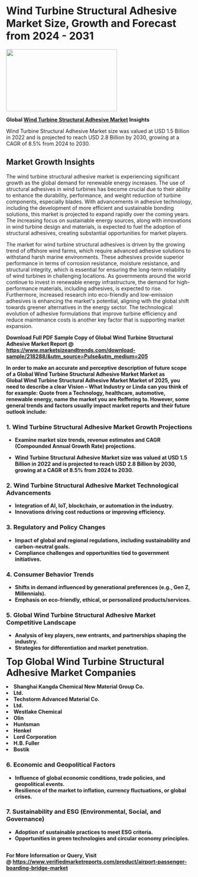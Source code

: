 <H1>Wind Turbine Structural Adhesive Market Size, Growth and Forecast from 2024 - 2031</H1><img class="aligncenter size-medium wp-image-584254" src="https://thirdeyenews.in/wp-content/uploads/2024/09/Global-Market-Research-300x168.jpeg" alt="" width="300" height="168" /><p><strong>Global&nbsp;<a href="https://www.marketsizeandtrends.com/download-sample/218288/&amp;utm_source=Pulse&amp;utm_medium=205">Wind Turbine Structural Adhesive Market</a> Insights</strong></p><p>Wind Turbine Structural Adhesive Market size was valued at USD 1.5 Billion in 2022 and is projected to reach USD 2.8 Billion by 2030, growing at a CAGR of 8.5% from 2024 to 2030.</p><p><h2>Market Growth Insights</h2> <p>The wind turbine structural adhesive market is experiencing significant growth as the global demand for renewable energy increases. The use of structural adhesives in wind turbines has become crucial due to their ability to enhance the durability, performance, and weight reduction of turbine components, especially blades. With advancements in adhesive technology, including the development of more efficient and sustainable bonding solutions, this market is projected to expand rapidly over the coming years. The increasing focus on sustainable energy sources, along with innovations in wind turbine design and materials, is expected to fuel the adoption of structural adhesives, creating substantial opportunities for market players.</p> <p><strong></strong></p> <p>The market for wind turbine structural adhesives is driven by the growing trend of offshore wind farms, which require advanced adhesive solutions to withstand harsh marine environments. These adhesives provide superior performance in terms of corrosion resistance, moisture resistance, and structural integrity, which is essential for ensuring the long-term reliability of wind turbines in challenging locations. As governments around the world continue to invest in renewable energy infrastructure, the demand for high-performance materials, including adhesives, is expected to rise. Furthermore, increased research into eco-friendly and low-emission adhesives is enhancing the market's potential, aligning with the global shift towards greener alternatives in the energy sector. The technological evolution of adhesive formulations that improve turbine efficiency and reduce maintenance costs is another key factor that is supporting market expansion. <p><strong></p><p><span class=""><strong>Download Full PDF Sample Copy of Global Wind Turbine Structural Adhesive Market Report</strong> @ <a href="https://www.marketsizeandtrends.com/download-sample/218288/&amp;utm_source=Pulse&amp;utm_medium=205" target="_blank">https://www.marketsizeandtrends.com/download-sample/218288/&amp;utm_source=Pulse&amp;utm_medium=205</a></span></p><p>In order to make an accurate and perceptive description of future scope of a Global&nbsp;Wind Turbine Structural Adhesive Market Market as Global&nbsp;Wind Turbine Structural Adhesive Market Market of 2025, you need to describe a clear Vision &ndash; What Industry or Linda can you think of for example: Quote from a Technology, healthcare, automotive, renewable energy, name the market you are Reffering to. However, some general trends and factors usually impact market reports and their future outlook include:</p><h3>1.&nbsp;<strong>Wind Turbine Structural Adhesive Market Growth Projections</strong></h3><ul><li>Examine market size trends, revenue estimates and CAGR (Compounded Annual Growth Rate) projections.</li><li><p>Wind Turbine Structural Adhesive Market size was valued at USD 1.5 Billion in 2022 and is projected to reach USD 2.8 Billion by 2030, growing at a CAGR of 8.5% from 2024 to 2030.</p></li></ul><h3>2.&nbsp;<strong>Wind Turbine Structural Adhesive Market Technological Advancements</strong></h3><ul><li>Integration of AI, IoT, blockchain, or automation in the industry.</li><li>Innovations driving cost reductions or improving efficiency.</li></ul><h3>3.&nbsp;<strong>Regulatory and Policy Changes</strong></h3><ul><li>Impact of global and regional regulations, including sustainability and carbon-neutral goals.</li><li>Compliance challenges and opportunities tied to government initiatives.</li></ul><h3>4.&nbsp;<strong>Consumer Behavior Trends</strong></h3><ul><li>Shifts in demand influenced by generational preferences (e.g., Gen Z, Millennials).</li><li>Emphasis on eco-friendly, ethical, or personalized products/services.</li></ul><h3>5.&nbsp;<strong>Global Wind Turbine Structural Adhesive Market Competitive Landscape</strong></h3><ul><li>Analysis of key players, new entrants, and partnerships shaping the industry.</li><li>Strategies for differentiation and market penetration.</li></ul><p data-pm-slice="1 1 []"><span style="color: inherit; font-family: inherit; font-size: 25px;">Top Global Wind Turbine Structural Adhesive Market Companies</span></p><div class="" data-test-id=""><p><li>Shanghai Kangda Chemical New Material Group Co.</li><li> Ltd.</li><li> Techstorm Advanced Material Co.</li><li> Ltd.</li><li> Westlake Chemical</li><li> Olin</li><li> Huntsman</li><li> Henkel</li><li> Lord Corporation</li><li> H.B. Fuller</li><li> Bostik</li></p></div><h3>6.&nbsp;<strong>Economic and Geopolitical Factors</strong></h3><ul><li>Influence of global economic conditions, trade policies, and geopolitical events.</li><li>Resilience of the market to inflation, currency fluctuations, or global crises.</li></ul><h3>7.&nbsp;<strong>Sustainability and ESG (Environmental, Social, and Governance)</strong></h3><ul><li>Adoption of sustainable practices to meet ESG criteria.</li><li>Opportunities in green technologies and circular economy principles.</li></ul><h2><strong style="font-size: 14px;">For More Information or Query, Visit @&nbsp;</strong><a style="background-color: #ffffff; font-size: 14px;" href="https://www.marketsizeandtrends.com/report/wind-turbine-structural-adhesive-market/" target="_blank">https://www.verifiedmarketreports.com/product/airport-passenger-boarding-bridge-market</a></h2>
